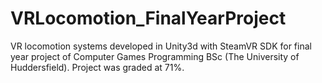 # VRLocomotion_FinalYearProject

VR locomotion systems developed in Unity3d with SteamVR SDK for final year project of Computer Games Programming BSc (The University of Huddersfield). Project was graded at 71%.
